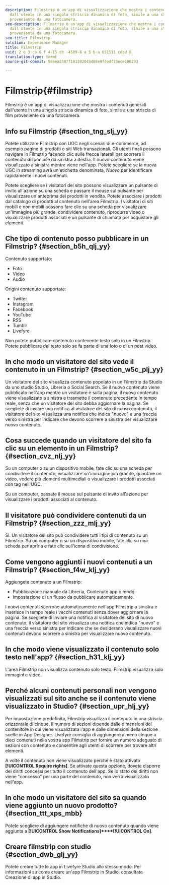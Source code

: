```yaml
---
description: Filmstrip è un'app di visualizzazione che mostra i contenuti generati
  dall'utente in una singola striscia dinamica di foto, simile a una striscia di film
  proveniente da una fotocamera.
seo-description: Filmstrip è un'app di visualizzazione che mostra i contenuti generati
  dall'utente in una singola striscia dinamica di foto, simile a una striscia di film
  proveniente da una fotocamera.
seo-title: Filmstrip
solution: Experience Manager
title: Filmstrip
uuid: 2 e 3 cb 6 f 4-15 db -4509-8 a 5 b-a 651511 cdbd 6
translation-type: tm+mt
source-git-commit: 566ea2587f101202045488e9f4edf73ece100293

---
```



# Filmstrip{#filmstrip}

Filmstrip è un'app di visualizzazione che mostra i contenuti generati dall'utente in una singola striscia dinamica di foto, simile a una striscia di film proveniente da una fotocamera.

## Info su Filmstrip {#section_tng_slj_yy}

Potete utilizzare Filmstrip con UGC negli scenari di e-commerce, ad esempio pagine di prodotti o siti Web transazionali. Gli utenti finali possono navigare in Filmstrip facendo clic sulle frecce laterali per scorrere il contenuto disponibile da sinistra a destra. Il nuovo contenuto viene visualizzato a sinistra mentre viene nell'app. Potete scegliere se la nuova UGC in streaming avrà un'etichetta denominata, *Nuovo* per identificare rapidamente i nuovi contenuti.

Potete scegliere se i visitatori del sito possono visualizzare un pulsante di invito all'azione su una scheda e passare il mouse sul pulsante per visualizzare un'anteprima dei prodotti in vendita. Potete associare i prodotti dal catalogo di prodotti al contenuto nell'area Filmstrip. I visitatori di siti mobili e non mobili possono fare clic su una scheda per visualizzare un'immagine più grande, condividere contenuto, riprodurre video o visualizzare prodotti associati e un pulsante di chiamata per acquistare gli elementi.

## Che tipo di contenuto posso pubblicare in un Filmstrip? {#section_b5h_qlj_yy}

Contenuto supportato:

* Foto
* Video
* Audio

Origini contenuto supportate:

* Twitter
* Instagram
* Facebook
* YouTube
* RSS
* Tumblr
* Livefyre

Non potete pubblicare contenuto contenente testo solo in un Filmstrip. Potete pubblicare del testo solo se fa parte di una foto o di un post video.

## In che modo un visitatore del sito vede il contenuto in un Filmstrip? {#section_w5c_plj_yy}

Un visitatore del sito visualizza contenuto popolato in un Filmstrip da Studio da uno studio Studio, Libreria o Social Search. Se il nuovo contenuto viene pubblicato nell'app mentre un visitatore è sulla pagina, il nuovo contenuto viene visualizzato a sinistra e trasmette il contenuto precedente in tempo reale, senza che un visitatore del sito debba aggiornare la pagina. Se scegliete di inviare una notifica al visitatore del sito di nuovo contenuto, il visitatore del sito visualizza una notifica che indica "nuovo" e una freccia verso sinistra per indicare che devono scorrere a sinistra per visualizzare nuovo contenuto.

## Cosa succede quando un visitatore del sito fa clic su un elemento in un Filmstrip? {#section_cvz_nlj_yy}

Su un computer o su un dispositivo mobile, fate clic su una scheda per condividere il contenuto, visualizzare un'immagine più grande, guardare un video, vedere più elementi multimediali o visualizzare i prodotti associati con tag nell'UGC.

Su un computer, passate il mouse sul pulsante di invito all'azione per visualizzare i prodotti associati al contenuto.

## Il visitatore può condividere contenuti da un Filmstrip? {#section_zzz_mlj_yy}

Sì. Un visitatore del sito può condividere tutti i tipi di contenuto su un Filmstrip. Su un computer o su un dispositivo mobile, fate clic su una scheda per aprirla e fate clic sull'icona di condivisione.

## Come vengono aggiunti i nuovi contenuti a un Filmstrip? {#section_f4w_klj_yy}

Aggiungete contenuto a un Filmstrip:

* Pubblicazione manuale da Libreria, Contenuto app o modq.
* Impostazione di un flusso da pubblicare automaticamente.

I nuovi contenuti scorrono automaticamente nell'app Filmstrip a sinistra e inserisce in tempo reale i vecchi contenuti senza dover aggiornare la pagina. Se scegliete di inviare una notifica al visitatore del sito di nuovo contenuto, il visitatore del sito visualizza una notifica che indica "nuovo" e una freccia verso sinistra per indicare che se desiderano visualizzare nuovi contenuti devono scorrere a sinistra per visualizzare nuovo contenuto.

## In che modo viene visualizzato il contenuto solo testo nell'app? {#section_h31_klj_yy}

L'area Filmstrip non visualizza contenuto solo testo. Filmstrip visualizza solo immagini e video.

## Perché alcuni contenuti personali non vengono visualizzati sul sito anche se il contenuto viene visualizzato in Studio? {#section_upr_hlj_yy}

Per impostazione predefinita, Filmstrip visualizza il contenuto in una striscia orizzontale di cinque. Il numero di sezioni dipende dalle dimensioni del contenitore in cui viene visualizzata l'app e dalle dimensioni della sezione scelte in App Designer. Livefyre consiglia di aggiungere almeno cinque a dieci contenuti nella vostra app Filmstrip per fornire un numero adeguato di sezioni con contenuto e consentire agli utenti di scorrere per trovare altri elementi.

A volte il contenuto non viene visualizzato perché è stato attivato **[!UICONTROL Require rights]**. Se attivate questa opzione, dovete disporre dei diritti concessi per tutto il contenuto dell'app. Se lo stato dei diritti non viene "concesso" per una parte del contenuto, non verrà visualizzato nell'app.

## In che modo un visitatore del sito sa quando viene aggiunto un nuovo prodotto? {#section_ttt_xps_mbb}

Potete scegliere di aggiungere notifiche di nuovo contenuto quando viene aggiunta a **[!UICONTROL Show Notifications]****[!UICONTROL On]**.

## Creare filmstrip con studio {#section_dwb_glj_yy}

Potete creare tutte le app in Livefyre Studio allo stesso modo. Per informazioni su come creare un'app Filmstrip in Studio, consultate Creazione di app in Studio.